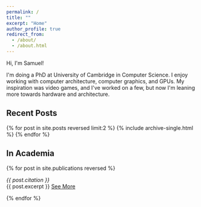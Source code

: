 ```yaml
---
permalink: /
title: ""
excerpt: "Home"
author_profile: true
redirect_from: 
  - /about/
  - /about.html
---
```


Hi, I'm Samuel!

I'm doing a PhD at University of Cambridge in Computer Science.
I enjoy working with computer architecture, computer graphics, and GPUs.
My inspiration was video games, and I've worked on a few, but now I'm leaning more towards hardware and architecture.

## Recent Posts
<div>
{% for post in site.posts reversed limit:2 %}
{% include archive-single.html %}
{% endfor %}
</div>

## In Academia
<div>
{% for post in site.publications reversed %}
<p>
    <i>{{ post.citation }}</i><br/>
    {{ post.excerpt }}
    <a href="{{ post.url }}">See More</a><br/>
</p>
{% endfor %}
</div>